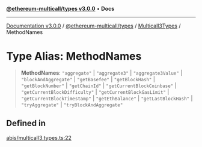 [**@ethereum-multicall/types v3.0.0**](../../../README.md) • **Docs**

***

[Documentation v3.0.0](../../../../../packages.md) / [@ethereum-multicall/types](../../../README.md) / [Multicall3Types](../README.md) / MethodNames

# Type Alias: MethodNames

> **MethodNames**: `"aggregate"` \| `"aggregate3"` \| `"aggregate3Value"` \| `"blockAndAggregate"` \| `"getBasefee"` \| `"getBlockHash"` \| `"getBlockNumber"` \| `"getChainId"` \| `"getCurrentBlockCoinbase"` \| `"getCurrentBlockDifficulty"` \| `"getCurrentBlockGasLimit"` \| `"getCurrentBlockTimestamp"` \| `"getEthBalance"` \| `"getLastBlockHash"` \| `"tryAggregate"` \| `"tryBlockAndAggregate"`

## Defined in

[abis/multicall3.types.ts:22](https://github.com/niZmosis/ethereum-multicall/blob/759805f36c7ddb05e5fad0eb8478dcf22871af59/packages/types/src/abis/multicall3.types.ts#L22)
